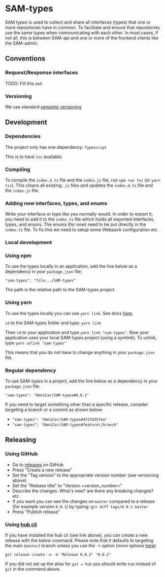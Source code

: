 # SAM-types

SAM types is used to collect and share all interfaces (types) that one or more repositories have in
common. To facilitate and ensure that repositories use the same types when communicating with each other.
In most cases, if not all, this is between SAM-api and one or more of the frontend clients like the SAM-admin.

## Conventions

### Request/Response interfaces
TODO: Fill this out

### Versioning

We use standard [semantic versioning](https://semver.org/)

## Development
### Dependencies
The project only has one dependency: `Typescript`

This is to have `tsc` available.

### Compiling

To compile the `index.d.ts` file and the `index.js` file, run `npm run tsc` (or `yarn tsc`). This cleans all existing `.js` files and updates the `index.d.ts` file and the `index.js` file.

### Adding new interfaces, types, and enums

Write your interface or type like you normally would. In order to export it, you need to add it to the `index.ts` file which holds all exported interfaces, types, and enums. The enums (for now) need to be put directly in the `index.ts` file. To fix this we need to setup some Webpack configuration etc.

### Local development

### Using npm
To use the types locally in an application, add the line below as a dependency in your `package.json` file:

`"sam-types": "file:../SAM-types"`

The path is the relative path to the SAM-types project.
### Using yarn
To use the types locally you can use `yarn link`. See docs [here](https://yarnpkg.com/lang/en/docs/cli/link/).

`cd` to the SAM-types folder and type: `yarn link`

Then `cd` to your application and type `yarn link "sam-types"`. Now your application uses your local SAM-types project (using a symlink). To unlink, type `yarn unlink "sam-types"`

This means that you do not have to change anything in your `package.json` file.

### Regular dependency
To use SAM-types in a project, add the line below as a dependency in your `package.json` file:

`"sam-types": "OmniCar/SAM-types#0.0.1"`

If you need to target something other than a specific release, consider targeting a branch or a commit as shown below:

* `"sam-types": "OmniCar/SAM-types#4727d357ea"`
* `"sam-types": "OmniCar/SAM-types#feature\/branch"`

## Releasing

### Using GitHub

* Go to [releases](https://github.com/OmniCar/SAM-types/releases) on GitHub
* Press "Create a new release"
* Set the "Tag version" to the appropriate version number (see versioning above)
* Set the "Release title" to "Version <version_number>"
* Describe the changes. What's new? are there any breaking changes? etc.
* If you want you can see the changes on `master` compared to a release (for example version `0.0.1`) by typing: `git diff tags/0.0.1 master`
* Press "Publish release"

### Using [hub cli](https://github.com/github/hub)

If you have installed the hub cli (see link above), you can create a new release with the below command. Please note that it defaults to targeting the main (`master`) branch unless you use the `-t` option (more options [here](https://github.com/github/hub/blob/master/commands/release.go))

`git release create -o -m "Release 0.0.2" "0.0.2"`

If you did not set up the alias for `git = hub` you should write `hub` instead of `git` in the command above.
